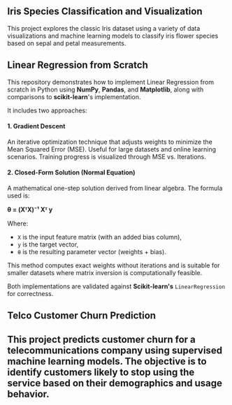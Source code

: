 ## Iris Species Classification and Visualization
This project explores the classic Iris dataset using a variety of data visualizations and machine learning models to classify iris flower species based on sepal and petal measurements.

## Linear Regression from Scratch

This repository demonstrates how to implement Linear Regression from scratch in Python using **NumPy**, **Pandas**, and **Matplotlib**, along with comparisons to **scikit-learn**'s implementation.

It includes two approaches:

#### 1. Gradient Descent

An iterative optimization technique that adjusts weights to minimize the Mean Squared Error (MSE). Useful for large datasets and online learning scenarios. Training progress is visualized through MSE vs. Iterations.

#### 2. Closed-Form Solution (Normal Equation)

A mathematical one-step solution derived from linear algebra. The formula used is:

**θ = (XᵀX)⁻¹ Xᵀ y**

Where:
- `X` is the input feature matrix (with an added bias column),
- `y` is the target vector,
- `θ` is the resulting parameter vector (weights + bias).

This method computes exact weights without iterations and is suitable for smaller datasets where matrix inversion is computationally feasible.

Both implementations are validated against **Scikit-learn's** `LinearRegression` for correctness.


## Telco Customer Churn Prediction
This project predicts customer churn for a telecommunications company using supervised machine learning models. The objective is to identify customers likely to stop using the service based on their demographics and usage behavior.
---